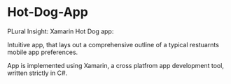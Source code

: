 # Hot-Dog-App
PLural Insight: Xamarin Hot Dog app:

Intuitive app, that lays out a comprehensive outline of a typical restuarnts mobile app preferences. 

App is implemented using Xamarin, a cross platfrom app development tool, written strictly in C#. 
